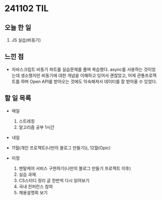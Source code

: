 # 241102 TIL

## 오늘 한 일
1. JS 실습(비동기)

## 느낀 점
  - 자바스크립트 비동기 파트를 실습문제를 풀며 복습했다. async를 사용하는 것이었는데 생소했지만 비동기에 대한 개념을 이해하고 있어서 괜찮았고, 어제 관통프로젝트를 하며 Open API를 받아오는 것에도 익숙해져서 데이터를 잘 받아올 수 있었다.


## 할 일 목록
  - 매일
    1. 스트레칭
    2. 알고리즘 공부 1시간

  - 내일
  
  - 11월(개인 프로젝트(나만의 블로그 만들기)), 12월(Opic)

  - 미정
    1. 멘탈케어 서비스 구현하기(나만의 블로그 만들기 프로젝트 이후)
    2. 실습 과제
    3. CS스터디 정리 글 한번씩 다시 읽어보기
    4. 국내 컨퍼런스 참여
    5. 채용설명회 보기